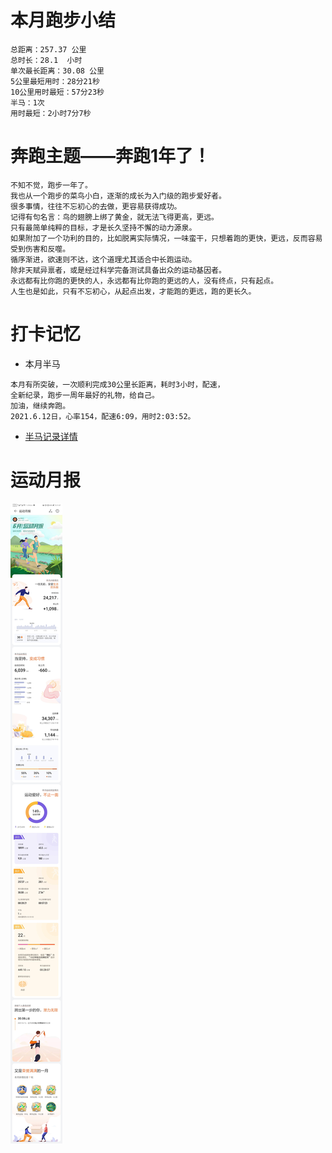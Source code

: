 # 本月跑步小结
```
总距离：257.37 公里
总时长：28.1  小时
单次最长距离：30.08 公里
5公里最短用时：28分21秒
10公里用时最短：57分23秒
半马：1次
用时最短：2小时7分7秒
```

# 奔跑主题——奔跑1年了！
```
不知不觉，跑步一年了。
我也从一个跑步的菜鸟小白，逐渐的成长为入门级的跑步爱好者。
很多事情，往往不忘初心的去做，更容易获得成功。
记得有句名言：鸟的翅膀上绑了黄金，就无法飞得更高，更远。
只有最简单纯粹的目标，才是长久坚持不懈的动力源泉。
如果附加了一个功利的目的，比如脱离实际情况，一味蛮干，只想着跑的更快，更远，反而容易受到伤害和反噬。
循序渐进，欲速则不达，这个道理尤其适合中长跑运动。
除非天赋异禀者，或是经过科学完备测试具备出众的运动基因者。
永远都有比你跑的更快的人，永远都有比你跑的更远的人，没有终点，只有起点。
人生也是如此，只有不忘初心，从起点出发，才能跑的更远，跑的更长久。
```

# 打卡记忆
- 本月半马
```
本月有所突破，一次顺利完成30公里长距离，耗时3小时，配速，
全新纪录，跑步一周年最好的礼物，给自己。
加油，继续奔跑。
2021.6.12日，心率154，配速6:09，用时2:03:52。
```
- [半马记录详情](../running/bm.md)

#  运动月报
![2021年6月](./月报_202106.jpg)



